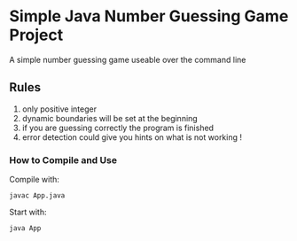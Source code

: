 # Simple Java Number Guessing Game Project

 A simple number guessing game useable over the command line 

## Rules

1. only positive integer
2. dynamic boundaries will be set at the beginning
3. if you are guessing correctly the program is finished
4. error detection could give you hints on what is not working !


### How to Compile and Use

Compile with:
 
 `javac App.java`
 

Start with:
 
 `java App`
